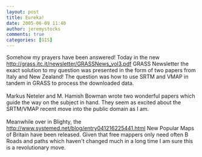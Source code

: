```yaml
---
layout: post
title: Eureka!
date: 2005-06-09 11:40
author: jeremystocks
comments: true
categories: [GIS]
---
```

Somehow my prayers have been answered! Today in the new <a href="http://grass.itc.it/newsletter/GRASSNews_vol3.pdf">http://grass.itc.it/newsletter/GRASSNews_vol3.pdf</a> GRASS Newsletter the exact solution to my question was presented in the form of two papers from Italy and New Zealand! The question was how to use SRTM and VMAP in tandem in GRASS to process the downloaded data.<br /><br />Markus Neteler and M. Hamish Bowman wrote two wonderful papers which guide the way on the subject in hand. They seem as excited about the SRTM/VMAP recent move into the public domain as I am.<br /><br />Meanwhile over in Blighty, the <a href="http://www.systemed.net/blog/entry041216225441.html">http://www.systemed.net/blog/entry041216225441.html</a> New Popular Maps of Britain have been released. Given that free mappers only need often B Roads and paths which haven't changed much in a long time I am sure this is a revolutionary move.
